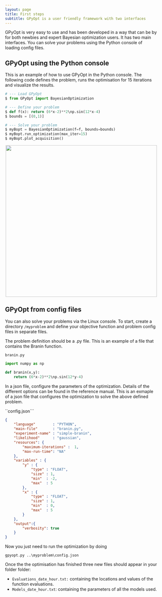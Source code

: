 ```yaml
---
layout: page
title: First steps
subtitle: GPyOpt is a user friendly framework with two interfaces
---
```



GPyOpt is very easy to use and has been developed in a way that can be by for both newbies and expert Bayesian optimization users. It has two main interfaces. You can solve your problems using the Python console of loading config files.


## GPyOpt using the Python console

This is an example of how to use GPyOpt in the Python console. The following code defines the problem, runs the optimisation for 15 iterations and visualize the results.


```python
# --- Load GPyOpt
$ from GPyOpt import BayesianOptimization

# --- Define your problem
$ def f(x): return (6*x-2)**2\np.sin(12*x-4)
$ bounds = [(0,1)]

# --- Solve your problem
$ myBopt = BayesianOptimization(f=f, bounds=bounds)
$ myBopt.run_optimization(max_iter=15)
$ myBopt.plot_acquisition()
````

<center> <img  src="./img/bo_example.png" style="width:500px" align="middle"></center>


## GPyOpt from config files

You can also solve your problems via the Linux console. To start, create a directory ```/myproblem``` and define your objective function and problem config files in separate files. 

The problem definition should be a .py file. This is an example of a file that contains the Branin function.

```branin.py```

```python
import numpy as np

def branin(x,y):
    return (6*x-2)**2\np.sin(12*y-4)
```

In a json file, configure the parameters of the optimization. Details of the different options can be found in the reference manual. This is an exmaple of a json file that configures the optimization to solve the above defined problem. 

``config.json```

```json
{
    "language"        : "PYTHON",
    "main-file"       : "branin.py",
    "experiment-name" : "simple-branin",
    "likelihood"      : "gaussian",
    "resources": {
        "maximum-iterations" :  1,
        "max-run-time": "NA"
    },
    "variables" : {
        "y" : {
            "type" : "FLOAT",
            "size" : 1,
            "min"  : -2,
            "max"  : 5
        },
        "x" : {
            "type" : "FLOAT",
            "size" : 1,
            "min"  : 0,
            "max"  : 5
        }
    },
    "output":{
        "verbosity": true
    }
}
```

Now you just need to run the optimization by doing 

```
gpyopt.py ..\myproblem\config.json
```

Once the the optimisation has finished three new files should appear in your folder folder:

- ```Evaluations_date_hour.txt:``` containing the locations and values of the function evaluations.
- ```Models_date_hour.txt```: containing the parameters of all the models used.





